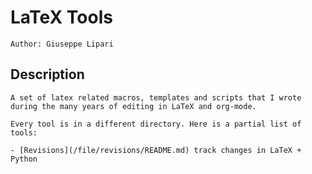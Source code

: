LaTeX Tools
===========

	Author: Giuseppe Lipari

## Description ##

	A set of latex related macros, templates and scripts that I wrote
    during the many years of editing in LaTeX and org-mode.

	Every tool is in a different directory. Here is a partial list of
    tools:

	- [Revisions](/file/revisions/README.md) track changes in LaTeX + Python

